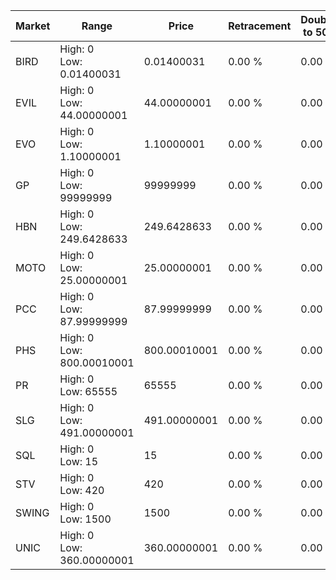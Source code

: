 | Market | Range | Price| Retracement | Doubles to 50% |
| --- | --- | --- | --- | --- |
| BIRD | High: 0<br />Low: 0.01400031 | 0.01400031 | 0.00 % | 0.00 |
| EVIL | High: 0<br />Low: 44.00000001 | 44.00000001 | 0.00 % | 0.00 |
| EVO | High: 0<br />Low: 1.10000001 | 1.10000001 | 0.00 % | 0.00 |
| GP | High: 0<br />Low: 99999999 | 99999999 | 0.00 % | 0.00 |
| HBN | High: 0<br />Low: 249.6428633 | 249.6428633 | 0.00 % | 0.00 |
| MOTO | High: 0<br />Low: 25.00000001 | 25.00000001 | 0.00 % | 0.00 |
| PCC | High: 0<br />Low: 87.99999999 | 87.99999999 | 0.00 % | 0.00 |
| PHS | High: 0<br />Low: 800.00010001 | 800.00010001 | 0.00 % | 0.00 |
| PR | High: 0<br />Low: 65555 | 65555 | 0.00 % | 0.00 |
| SLG | High: 0<br />Low: 491.00000001 | 491.00000001 | 0.00 % | 0.00 |
| SQL | High: 0<br />Low: 15 | 15 | 0.00 % | 0.00 |
| STV | High: 0<br />Low: 420 | 420 | 0.00 % | 0.00 |
| SWING | High: 0<br />Low: 1500 | 1500 | 0.00 % | 0.00 |
| UNIC | High: 0<br />Low: 360.00000001 | 360.00000001 | 0.00 % | 0.00 |

